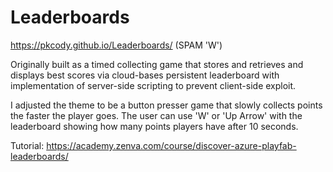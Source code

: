 # Leaderboards

https://pkcody.github.io/Leaderboards/ (SPAM 'W')

Originally built as a timed collecting game that stores and retrieves and displays best scores via cloud-bases persistent leaderboard with implementation of server-side scripting to prevent client-side exploit.

I adjusted the theme to be a button presser game that slowly collects points the faster the player goes. The user can use 'W' or 'Up Arrow' with the leaderboard showing how many points players have after 10 seconds.

Tutorial: https://academy.zenva.com/course/discover-azure-playfab-leaderboards/
